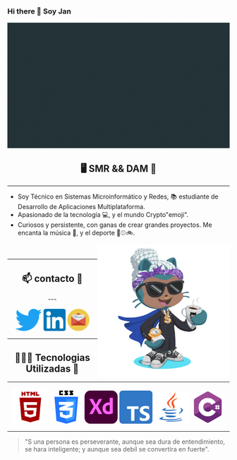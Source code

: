 ### Hi there  👋 Soy Jan

<img src="./img/fotogithub.gif">


<h2 align="center">🖥️ SMR && DAM 🚀</h2>

---
 - Soy Técnico en Sistemas Microinformático y Redes, 📚 estudiante de Desarrollo de Aplicaciones Multiplataforma.
- Apasionado de la tecnología 💻, y el mundo Crypto"emoji". 
- Curiosos y persistente, con ganas de crear grandes proyectos.
Me encanta la música 🎵,  y el deporte 🏀⚾🚲.

<img align="right" src="./img/octogato.png" width="300px">

<br>


<div align="center">

---

<h2 align="center">📫 contacto 📧</h2>
---


[<img src="./img/descarga.png" width="60px" height="50px">](https://twitter.com/JC_R_M) [<img src="./img/Logo-Linkedi1n.png" width="50px" height="50px">](https://www.linkedin.com/notifications/) [<img src="./img/icono85-communication-email-letter-mail-messege-post-send.png" width="50px" height="50px">](jcramos417@gmail.com)
<br>

</div>

---

<h2 align="center">👨🏽‍💻 Tecnologias Utilizadas 💬</h2>

<hr>

<div align="center">
<img src="./img/images.png" width="80px" height="80px"> <img src="./img/image.png" width="75px" height="75px"> <img src="./img/Adobe_XD_CC_icon.svg.png" width="75px" height="75px"> <img src="./img/Typescript_logo_2020.svg" width="75px" height="75px"> <img src="./img/java.png.crdownload" width="80px" height="75px"> <img src="./img/csharp-01.png" width="75px" height="75px">
</div>

---


 > "S una persona es perseverante, aunque sea dura de entendimiento, se hara inteligente; y aunque sea debíl se convertira en fuerte".
